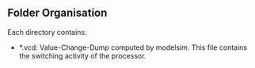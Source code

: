 ## Folder Organisation

Each directory contains:

- *.vcd: Value-Change-Dump computed by modelsim. This file contains the switching activity of the processor.
